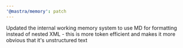 ```yaml
---
'@mastra/memory': patch
---
```


Updated the internal working memory system to use MD for formatting instead of nested XML - this is more token efficient and makes it more obvious that it's unstructured text
